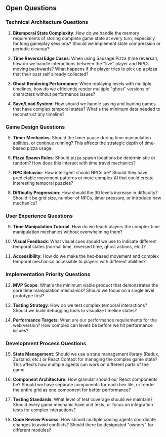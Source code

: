 ## Open Questions

### Technical Architecture Questions

1. **Bitemporal State Complexity**: How do we handle the memory requirements of storing complete game state at every turn, especially for long gameplay sessions? Should we implement state compression or periodic cleanup?

2. **Time Reversal Edge Cases**: When using Sausage Pizza (time reversal), how do we handle interactions between the "live" player and NPCs moving backwards? What happens if the player tries to pick up a pizza that their past self already collected?

3. **Ghost Rendering Performance**: When replaying levels with multiple timelines, how do we efficiently render multiple "ghost" versions of characters without performance issues?

4. **Save/Load System**: How should we handle saving and loading games that have complex temporal states? What's the minimum data needed to reconstruct any timeline?

### Game Design Questions

5. **Timer Mechanics**: Should the timer pause during time manipulation abilities, or continue running? This affects the strategic depth of time-based pizza usage.

6. **Pizza Spawn Rules**: Should pizza spawn locations be deterministic or random? How does this interact with time travel mechanics?

7. **NPC Behavior**: How intelligent should NPCs be? Should they have predictable movement patterns or more complex AI that could create interesting temporal puzzles?

8. **Difficulty Progression**: How should the 30 levels increase in difficulty? Should it be grid size, number of NPCs, timer pressure, or introduce new mechanics?

### User Experience Questions

9. **Time Manipulation Tutorial**: How do we teach players the complex time manipulation mechanics without overwhelming them?

10. **Visual Feedback**: What visual cues should we use to indicate different temporal states (normal time, reversed time, ghost actions, etc.)?

11. **Accessibility**: How do we make the hex-based movement and complex temporal mechanics accessible to players with different abilities?

### Implementation Priority Questions

12. **MVP Scope**: What's the minimum viable product that demonstrates the core time manipulation mechanics? Should we focus on a single level prototype first?

13. **Testing Strategy**: How do we test complex temporal interactions? Should we build debugging tools to visualize timeline states?

14. **Performance Targets**: What are our performance requirements for the web version? How complex can levels be before we hit performance issues?

### Development Process Questions

15. **State Management**: Should we use a state management library (Redux, Zustand, etc.) or React Context for managing the complex game state? This affects how multiple agents can work on different parts of the game.

16. **Component Architecture**: How granular should our React components be? Should we have separate components for each hex tile, or render the entire grid as one component for better performance?

17. **Testing Standards**: What level of test coverage should we maintain? Should every game mechanic have unit tests, or focus on integration tests for complex interactions?

18. **Code Review Process**: How should multiple coding agents coordinate changes to avoid conflicts? Should there be designated "owners" for different modules?
